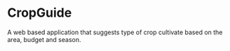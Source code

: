 # CropGuide
A web based application that suggests type of crop cultivate based on the area, budget and season.
